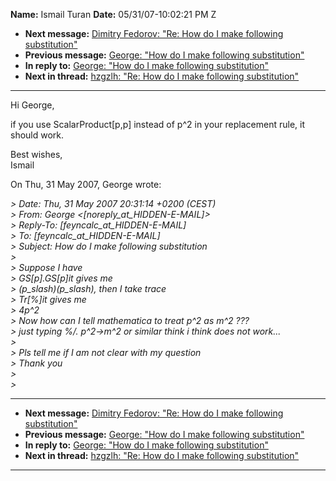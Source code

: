 **Name:** Ismail Turan
**Date:** 05/31/07-10:02:21 PM Z

  - **Next message:** [Dimitry Fedorov: "Re: How do I make following
    substitution"](0434.html)
  - **Previous message:** [George: "How do I make following
    substitution"](0432.html)
  - **In reply to:** [George: "How do I make following
    substitution"](0431.html)
  - **Next in thread:** [hzgzlh: "Re: How do I make following
    substitution"](0437.html)

-----

Hi George,  

if you use ScalarProduct[p,p] instead of p^2 in your replacement
rule, it  
should work.  

Best wishes,  
Ismail  

On Thu, 31 May 2007, George wrote:  

*\> Date: Thu, 31 May 2007 20:31:14 +0200 (CEST)*  
*\> From: George
\<[noreply_at_HIDDEN-E-MAIL]\>*  
*\> Reply-To:
[feyncalc_at_HIDDEN-E-MAIL]*  
*\> To:
[feyncalc_at_HIDDEN-E-MAIL]*  
*\> Subject: How do I make following substitution*  
*\>*  
*\> Suppose I have*  
*\> GS[p].GS[p]it gives me*  
*\> (p\_slash)(p\_slash), then I take trace*  
*\> Tr[%]it gives me*  
*\> 4p^2*  
*\> Now how can I tell mathematica to treat p^2 as m^2 ???*  
*\> just typing %/. p^2-\>m^2 or similar think i think does not
work...*  
*\>*  
*\> Pls tell me if I am not clear with my question*  
*\> Thank you*  
*\>*  
*\>*  

-----

  - **Next message:** [Dimitry Fedorov: "Re: How do I make following
    substitution"](0434.html)
  - **Previous message:** [George: "How do I make following
    substitution"](0432.html)
  - **In reply to:** [George: "How do I make following
    substitution"](0431.html)
  - **Next in thread:** [hzgzlh: "Re: How do I make following
    substitution"](0437.html)

-----

